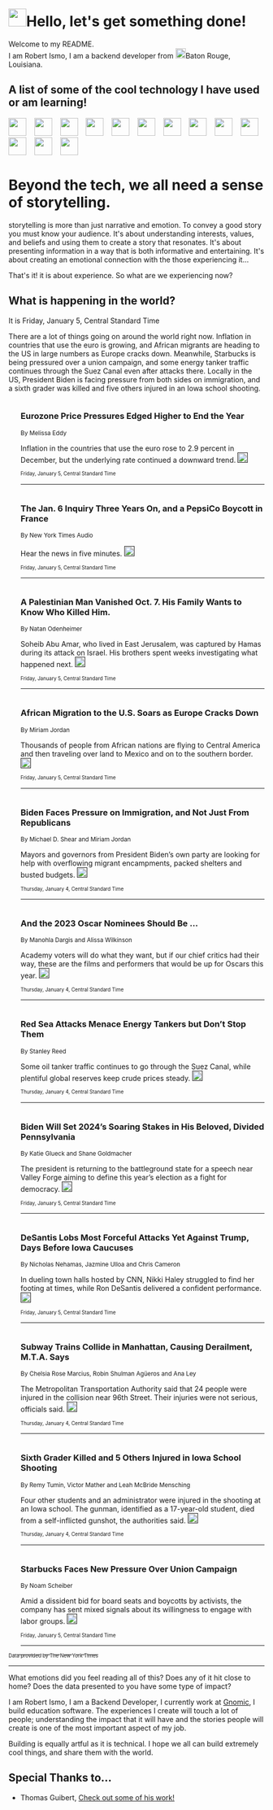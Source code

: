 <h1><img src="https://emojis.slackmojis.com/emojis/images/1643514375/3493/hot-coffee.gif?1643514375" width="35"/>Hello, let's get something done!</h1>

<p>Welcome to my README.<br/>
I am Robert Ismo, I am a backend developer from <img src="https://emojis.slackmojis.com/emojis/images/1638395689/50435/moulin_rouge.png?1638395689" width="20"/>Baton Rouge, Louisiana.</p>
<h2>A list of some of the cool technology I have used or am learning!</h2>
<p>
<img src="https://emojis.slackmojis.com/emojis/images/1643516091/21142/meow_bongotap.gif?1643516091" width="35" alt="">
<img src="https://img.shields.io/badge/Favorite%20Frontend%20Framework-SvelteKit-f83903" alt="">
<img src="https://img.shields.io/badge/Second%20Favorite-Vue-40b581" alt="">
<img src="https://img.shields.io/badge/Most%20Used%20Runtime-Nodejs-78b061" alt="">
<img src="https://emojis.slackmojis.com/emojis/images/1643517416/34482/fire.gif?1643517416" width="35" alt="">
<img src="https://img.shields.io/badge/Javascript%20But%20Better-Typescript-0078ca" alt="">
<img src="https://img.shields.io/badge/Favorite%20Language-Elixir-3e244d" alt="">
<img src="https://img.shields.io/badge/Containerize%20Everything-Docker-6ac9ef" alt="">
<img src="https://emojis.slackmojis.com/emojis/images/1643514596/5999/meow_party.gif?1643514596" width="35" alt="">
<img src="https://img.shields.io/badge/API%20Love%20Language-Graphql-de32a5" alt="">
<img src="https://img.shields.io/badge/Our%20Favorite%20Version%20Controller-Git-e94f33" alt="">
<img src="https://img.shields.io/badge/Favorite%20Database-Redis-d42d1d" alt="">
<img src="https://emojis.slackmojis.com/emojis/images/1643514559/5584/deployparrot.gif?1643514559" width="35" alt="">
<img src="https://img.shields.io/badge/Container%20Interstate-RabbitMQ-f66200" alt="">
<img src="https://img.shields.io/badge/Gotta%20Learn-Kubernetes-316adf" alt="">
<img src="https://img.shields.io/badge/Really%20Mature%20Now-WASM-654fef" alt="">
<img src="https://emojis.slackmojis.com/emojis/images/1666642497/61942/dance_vibe.gif?1666642497" width="35" alt="">
<img src="https://img.shields.io/badge/For%20My%20M1-ARM64-657d96" alt="">
<img src="https://img.shields.io/badge/Loving%20This%20So%20Much-TailwindCSS-17bcb5" alt="">
<img src="https://img.shields.io/badge/Cool%20Build%20Tool-Vite-f9cb24" alt="">
<img src="https://emojis.slackmojis.com/emojis/images/1669231376/62819/working-on-it.gif?1669231376" width="35" alt="">
<img src="https://img.shields.io/badge/Fun%20and%20Easy%20Database-MongoDB-5f8c49" alt="">
<img src="https://img.shields.io/badge/JS%20Life%20Support-NPM-c73737" alt="">
<img src="https://img.shields.io/badge/I%20Liked%20It-DynamoDB-0073b9" alt="">
<img src="https://emojis.slackmojis.com/emojis/images/1643514045/46/question.gif?1643514045" width="35" alt="">
<img src="https://img.shields.io/badge/cool-React-60d6f9" alt="">
<img src="https://img.shields.io/badge/Future%20Big%20Project-Lambda-f37e00" alt="">
<img src="https://img.shields.io/badge/NPM%20But%20Better-PNPM-f1aa07" alt="">
<img src="https://emojis.slackmojis.com/emojis/images/1643514943/9662/fbwow.gif?1643514943" width="35" alt="">
<img src="https://img.shields.io/badge/First%20Language-C-662079" alt="">
<img src="https://img.shields.io/badge/Where%20I%20Deploy%20Frontend-Vercel-000000" alt="">
<img src="https://img.shields.io/badge/Who%20Does%20not%20Want%20an%20App-Swift-f9492a" alt="">
<img src="https://emojis.slackmojis.com/emojis/images/1643514058/151/javascript.png?1643514058" width="35" alt="">
<img src="https://img.shields.io/badge/cool-Python-fbd542" alt="">
<img src="https://img.shields.io/badge/Favorite%20Something-Stripe-656cdc" alt="">
<img src="https://img.shields.io/badge/Of%20Course-HTML5-ed6327" alt="">
<img src="https://emojis.slackmojis.com/emojis/images/1660415405/60731/bomb.gif?1660415405" width="35" alt="">
<img src="https://img.shields.io/badge/hate-CSS-2964ec" alt="">
<img src="https://img.shields.io/badge/Learning-CircleCI-141215" alt="">
<img src="https://img.shields.io/badge/Learning-Rust-fbbb3b" alt="">
<img src="https://emojis.slackmojis.com/emojis/images/1660415397/60712/writing-hand.gif?1660415397" width="35" alt="">
<img src="https://img.shields.io/badge/Dev%20Browser%20of%20Choice-Firefox-cc4e26" alt="">
<img src="https://img.shields.io/badge/Recoverying%20From%20Windows-UNIX-1781e3" alt="">
<img src="https://img.shields.io/badge/LOVE-LogSeq-90c1c2" alt="">
<img src="https://emojis.slackmojis.com/emojis/images/1643514066/223/kirby.gif?1643514066" width="35" alt="">
<img src="https://img.shields.io/badge/Daily%20Driver-MacOS-e6e6e8" alt="">
<img src="https://img.shields.io/badge/Git%20Server-Github-000000" alt="">
<img src="https://img.shields.io/badge/enjoyable-EC2-f17428" alt="">
<img src="https://emojis.slackmojis.com/emojis/images/1643514239/2069/excited.gif?1643514239" width="35" alt="">
</p>
<h1>Beyond the tech, we all need a sense of storytelling.</h1>
<p>storytelling is more than just narrative and emotion. To convey a good story you must know your audience. It's about understanding interests, values, and beliefs and using them to create a story that resonates. It's about presenting information in a way that is both informative and entertaining. It's about creating an emotional connection with the those experiencing it...</p>
<p>That's it! it is about experience. So what are we experiencing now?</p>
<h2>What is happening in the world?</h2>
<p>It is Friday, January 5, Central Standard Time</p>
<p>
There are a lot of things going on around the world right now. Inflation in countries that use the euro is growing, and African migrants are heading to the US in large numbers as Europe cracks down. Meanwhile, Starbucks is being pressured over a union campaign, and some energy tanker traffic continues through the Suez Canal even after attacks there. Locally in the US, President Biden is facing pressure from both sides on immigration, and a sixth grader was killed and five others injured in an Iowa school shooting.</p>
<ol>
<img src="https://img.shields.io/badge/-world-blue" alt="">
<h3>Eurozone Price Pressures Edged Higher to End the Year</h3>
<sub>By Melissa Eddy</sub>
<p>Inflation in the countries that use the euro rose to 2.9 percent in December, but the underlying rate continued a downward trend.  <a href=""><img src="https://developer.nytimes.com/files/poweredby_nytimes_30b.png?v=1583354208352" height="20"></a></p>
<sub><sub>Friday, January 5, Central Standard Time</sub></sub>
<hr/>
<img src="https://img.shields.io/badge/-podcasts-blue" alt="">
<h3>The Jan. 6 Inquiry Three Years On, and a PepsiCo Boycott in France</h3>
<sub>By New York Times Audio</sub>
<p>Hear the news in five minutes.  <a href=""><img src="https://developer.nytimes.com/files/poweredby_nytimes_30b.png?v=1583354208352" height="20"></a></p>
<sub><sub>Friday, January 5, Central Standard Time</sub></sub>
<hr/>
<img src="https://img.shields.io/badge/-world-blue" alt="">
<h3>A Palestinian Man Vanished Oct. 7. His Family Wants to Know Who Killed Him.</h3>
<sub>By Natan Odenheimer</sub>
<p>Soheib Abu Amar, who lived in East Jerusalem, was captured by Hamas during its attack on Israel. His brothers spent weeks investigating what happened next.  <a href=""><img src="https://developer.nytimes.com/files/poweredby_nytimes_30b.png?v=1583354208352" height="20"></a></p>
<sub><sub>Friday, January 5, Central Standard Time</sub></sub>
<hr/>
<img src="https://img.shields.io/badge/-us-blue" alt="">
<h3>African Migration to the U.S. Soars as Europe Cracks Down</h3>
<sub>By Miriam Jordan</sub>
<p>Thousands of people from African nations are flying to Central America and then traveling over land to Mexico and on to the southern border.  <a href=""><img src="https://developer.nytimes.com/files/poweredby_nytimes_30b.png?v=1583354208352" height="20"></a></p>
<sub><sub>Friday, January 5, Central Standard Time</sub></sub>
<hr/>
<img src="https://img.shields.io/badge/-us-blue" alt="">
<h3>Biden Faces Pressure on Immigration, and Not Just From Republicans</h3>
<sub>By Michael D. Shear and Miriam Jordan</sub>
<p>Mayors and governors from President Biden’s own party are looking for help with overflowing migrant encampments, packed shelters and busted budgets.  <a href=""><img src="https://developer.nytimes.com/files/poweredby_nytimes_30b.png?v=1583354208352" height="20"></a></p>
<sub><sub>Thursday, January 4, Central Standard Time</sub></sub>
<hr/>
<img src="https://img.shields.io/badge/-movies-blue" alt="">
<h3>And the 2023 Oscar Nominees Should Be …</h3>
<sub>By Manohla Dargis and Alissa Wilkinson</sub>
<p>Academy voters will do what they want, but if our chief critics had their way, these are the films and performers that would be up for Oscars this year.  <a href=""><img src="https://developer.nytimes.com/files/poweredby_nytimes_30b.png?v=1583354208352" height="20"></a></p>
<sub><sub>Thursday, January 4, Central Standard Time</sub></sub>
<hr/>
<img src="https://img.shields.io/badge/-business-blue" alt="">
<h3>Red Sea Attacks Menace Energy Tankers but Don’t Stop Them</h3>
<sub>By Stanley Reed</sub>
<p>Some oil tanker traffic continues to go through the Suez Canal, while plentiful global reserves keep crude prices steady.  <a href=""><img src="https://developer.nytimes.com/files/poweredby_nytimes_30b.png?v=1583354208352" height="20"></a></p>
<sub><sub>Thursday, January 4, Central Standard Time</sub></sub>
<hr/>
<img src="https://img.shields.io/badge/-us-blue" alt="">
<h3>Biden Will Set 2024’s Soaring Stakes in His Beloved, Divided Pennsylvania</h3>
<sub>By Katie Glueck and Shane Goldmacher</sub>
<p>The president is returning to the battleground state for a speech near Valley Forge aiming to define this year’s election as a fight for democracy.  <a href=""><img src="https://developer.nytimes.com/files/poweredby_nytimes_30b.png?v=1583354208352" height="20"></a></p>
<sub><sub>Friday, January 5, Central Standard Time</sub></sub>
<hr/>
<img src="https://img.shields.io/badge/-us-blue" alt="">
<h3>DeSantis Lobs Most Forceful Attacks Yet Against Trump, Days Before Iowa Caucuses</h3>
<sub>By Nicholas Nehamas, Jazmine Ulloa and Chris Cameron</sub>
<p>In dueling town halls hosted by CNN, Nikki Haley struggled to find her footing at times, while Ron DeSantis delivered a confident performance.  <a href=""><img src="https://developer.nytimes.com/files/poweredby_nytimes_30b.png?v=1583354208352" height="20"></a></p>
<sub><sub>Friday, January 5, Central Standard Time</sub></sub>
<hr/>
<img src="https://img.shields.io/badge/-nyregion-blue" alt="">
<h3>Subway Trains Collide in Manhattan, Causing Derailment, M.T.A. Says</h3>
<sub>By Chelsia Rose Marcius, Robin Shulman Agüeros and Ana Ley</sub>
<p>The Metropolitan Transportation Authority said that 24 people were injured in the collision near 96th Street. Their injuries were not serious, officials said.  <a href=""><img src="https://developer.nytimes.com/files/poweredby_nytimes_30b.png?v=1583354208352" height="20"></a></p>
<sub><sub>Thursday, January 4, Central Standard Time</sub></sub>
<hr/>
<img src="https://img.shields.io/badge/-us-blue" alt="">
<h3>Sixth Grader Killed and 5 Others Injured in Iowa School Shooting</h3>
<sub>By Remy Tumin, Victor Mather and Leah McBride Mensching</sub>
<p>Four other students and an administrator were injured in the shooting at an Iowa school. The gunman, identified as a 17-year-old student, died from a self-inflicted gunshot, the authorities said.  <a href=""><img src="https://developer.nytimes.com/files/poweredby_nytimes_30b.png?v=1583354208352" height="20"></a></p>
<sub><sub>Thursday, January 4, Central Standard Time</sub></sub>
<hr/>
<img src="https://img.shields.io/badge/-business-blue" alt="">
<h3>Starbucks Faces New Pressure Over Union Campaign</h3>
<sub>By Noam Scheiber</sub>
<p>Amid a dissident bid for board seats and boycotts by activists, the company has sent mixed signals about its willingness to engage with labor groups.  <a href=""><img src="https://developer.nytimes.com/files/poweredby_nytimes_30b.png?v=1583354208352" height="20"></a></p>
<sub><sub>Friday, January 5, Central Standard Time</sub></sub>
<hr/>
</ol>
<a href="https://developer.nytimes.com"><sub><sub>Data provided by The New York Times</sub></sub></a>
<hr/>
<p>What emotions did you feel reading all of this? Does any of it hit close to home? Does the data presented to you have some type of impact?</p>
<p>I am Robert Ismo, I am a Backend Developer, I currently work at <a href="https://gnomic.education/">Gnomic</a>, I build education software. The experiences I create will touch a lot of people; understanding the impact that it will have and the stories people will create is one of the most important aspect of my job.</p>
<p>Building is equally artful as it is technical. I hope we all can build extremely cool things, and share them with the world.</p>
<h2>Special Thanks to...</h2>
<ul>
<li>Thomas Guibert, <a href="https://github.com/thmsgbrt/thmsgbrt">Check out some of his work!</a></li>
</ul>